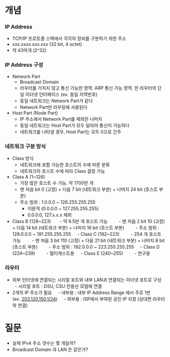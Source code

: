 # 개념
### IP Address
* TCP/IP 프로토콜 스택에서 각각의 장비를 구분하기 위한 주소
* xxx.xxxx.xxx.xxx (32 bit, 4 octet)
* 약 43억개 (2^32)
### IP Address 구성
* Network Part
	* Broadcast Domain
	* 라우터를 거치지 않고 통신 가능한 영역. ARP 통신 가능 영역. 한 라우터의 단일 이더넷 인터페이스 (ex. 동일 지역번호)
	* 동일 네트워크는 Network Part가 같다
	* Network Part만 라우팅에 사용된다
* Host Part (Node Part)
	* IP 주소에서 Network Part를 제외한 나머지
	* 동일 네트워크는 Host Part가 모두 달라야 통신이 가능하다
	* 네트워크를 나타낼 경우, Host Part는 모두 0으로 간주
### 네트워크 구분 방식
* Class 방식
	* 네트워크에 포함 가능한 호스트의 수에 따른 분류
	* 네트워크의 호스트 수에 따라 Class 결정 가능
* Class A (1~126)
	* 가장 많은 호스트 수 가능. 약 1700만 개
	* 맨 처음 bit 0 (고정) + 다음 7 bit (네트워크 부분) + 나머지 24 bit (호스트 부분)
	* 주소 범위 : 1.0.0.0 ~ 126.255.255.255
		* 이론적 (0.0.0.0 ~ 127.255.255.255)
		* 0.0.0.0, 127.x.x.x 제외
* Class B (128~223)       - 약 6.5만 개 호스트 가능
        - 맨 처음 2 bit 10 (고정) + 다음 14 bit (네트워크 부분) + 나머지 16 bit (호스트 부분)
        - 주소 범위 : 128.0.0.0 ~ 191.255.255.255
    - Class C (192~223)
        - 254 개 호스트 가능
        - 맨 처음 3 bit 110 (고정) + 다음 21 bit (네트워크 부분) + 나머지 8 bit (호스트 부분)
        - 주소 범위 : 192.0.0.0 ~ 223.255.255.255
    - Class D (224~239)
        - 멀티캐스트용
    - Class E (240~255)
        - 연구용
### 라우터
- 외부 인터넷에 연결되는 시리얼 포트와 내부 LAN과 연결되는 이더넷 포트로 구성
    - 시리얼 포트 : DSU, CSU 전용선 모뎀에 연결
- 2개의 IP 주소가 필요
    - 내부용 : 내부 IP Address Range 에서 주로 1번 (ex. [203.120.150.1/24](http://203.120.150.1/24))
    - 외부용 : ISP에서 부여된 공인 IP 지정 (상대편 라우터와 연결)
# 질문
- 실제 IPv4 주소 갯수는 몇 개일까?
- Broadcast Domain 과 LAN 은 같은가?